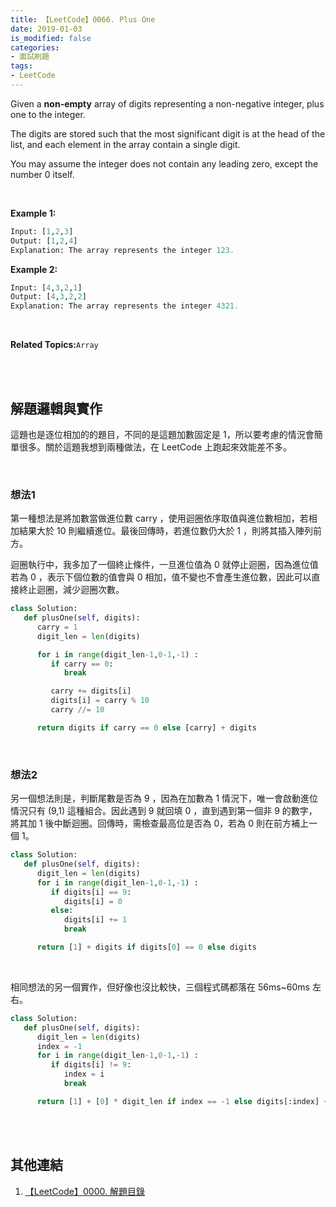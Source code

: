 ```yaml
---
title: 【LeetCode】0066. Plus One
date: 2019-01-03
is_modified: false
categories:
- 面試刷題
tags:
- LeetCode
--- 
```


Given a  **non-empty**  array of digits representing a non-negative integer, plus one to the integer.

The digits are stored such that the most significant digit is at the head of the list, and each element in the array contain a single digit.

You may assume the integer does not contain any leading zero, except the number 0 itself.

<!--more-->
<br>

**Example 1:**
```python
Input: [1,2,3]
Output: [1,2,4]
Explanation: The array represents the integer 123.
```

**Example 2:**
```python
Input: [4,3,2,1]
Output: [4,3,2,2]
Explanation: The array represents the integer 4321.
```

<br>

**Related Topics:**`Array`

<br><br>

## 解題邏輯與實作
這題也是逐位相加的的題目，不同的是這題加數固定是 1，所以要考慮的情況會簡單很多。關於這題我想到兩種做法，在 LeetCode 上跑起來效能差不多。

<br>

### 想法1
第一種想法是將加數當做進位數 carry ，使用迴圈依序取值與進位數相加，若相加結果大於 10 則繼續進位。最後回傳時，若進位數仍大於 1 ，則將其插入陣列前方。

迴圈執行中，我多加了一個終止條件，一旦進位值為 0 就停止迴圈，因為進位值若為 0 ，表示下個位數的值會與 0 相加，值不變也不會產生進位數，因此可以直接終止迴圈，減少迴圈次數。


```python
class Solution:
   def plusOne(self, digits):
      carry = 1
      digit_len = len(digits) 

      for i in range(digit_len-1,0-1,-1) :
         if carry == 0:
            break

         carry += digits[i]
         digits[i] = carry % 10
         carry //= 10    

      return digits if carry == 0 else [carry] + digits 
```

<br>

### 想法2
另一個想法則是，判斷尾數是否為 9 ，因為在加數為 1 情況下，唯一會啟動進位情況只有 (9,1) 這種組合。因此遇到 9 就回填 0 ，直到遇到第一個非 9 的數字，將其加 1 後中斷迴圈。回傳時，需檢查最高位是否為 0，若為 0 則在前方補上一個 1。

```python
class Solution:
   def plusOne(self, digits):
      digit_len = len(digits) 
      for i in range(digit_len-1,0-1,-1) :
         if digits[i] == 9:
            digits[i] = 0
         else:
            digits[i] += 1
            break

      return [1] + digits if digits[0] == 0 else digits
```
<br>

相同想法的另一個實作，但好像也沒比較快，三個程式碼都落在 56ms~60ms 左右。
```python
class Solution:
   def plusOne(self, digits):
      digit_len = len(digits) 
      index = -1
      for i in range(digit_len-1,0-1,-1) :
         if digits[i] != 9:
            index = i
            break 

      return [1] + [0] * digit_len if index == -1 else digits[:index] + [digits[index]+1] + [0] * (digit_len-index-1)
```

<br><br>

## 其他連結
1. [【LeetCode】0000. 解題目錄](/LeetCode-0000-Contents/)